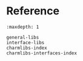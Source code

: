 # Reference

```{toctree}
:maxdepth: 1

general-libs
interface-libs
charmlibs-index
charmlibs-interfaces-index
```
